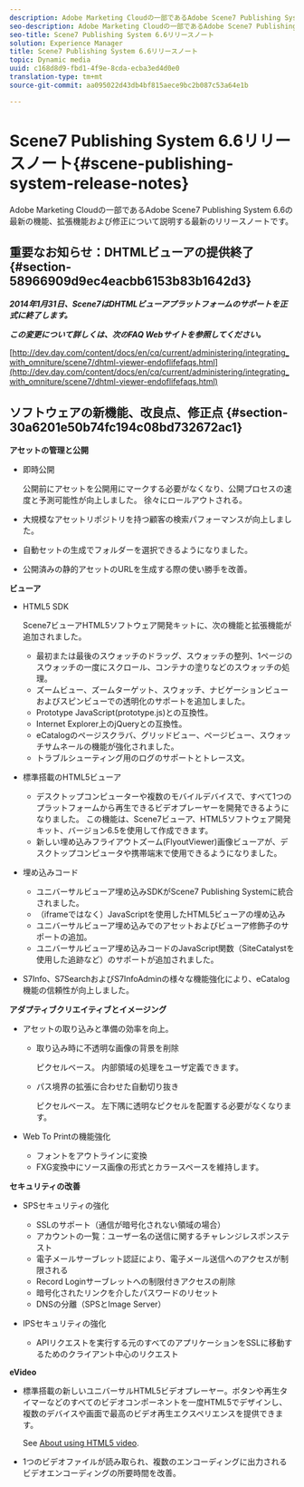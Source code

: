 ```yaml
---
description: Adobe Marketing Cloudの一部であるAdobe Scene7 Publishing System 6.6の最新の機能、拡張機能および修正について説明する最新のリリースノートです。
seo-description: Adobe Marketing Cloudの一部であるAdobe Scene7 Publishing System 6.6の最新の機能、拡張機能および修正について説明する最新のリリースノートです。
seo-title: Scene7 Publishing System 6.6リリースノート
solution: Experience Manager
title: Scene7 Publishing System 6.6リリースノート
topic: Dynamic media
uuid: c168d8d9-fbd1-4f9e-8cda-ecba3ed4d0e0
translation-type: tm+mt
source-git-commit: aa095022d43db4bf815aece9bc2b087c53a64e1b

---
```



# Scene7 Publishing System 6.6リリースノート{#scene-publishing-system-release-notes}

Adobe Marketing Cloudの一部であるAdobe Scene7 Publishing System 6.6の最新の機能、拡張機能および修正について説明する最新のリリースノートです。

## 重要なお知らせ：DHTMLビューアの提供終了 {#section-58966909d9ec4eacbb6153b83b1642d3}

***2014年1月31日、Scene7はDHTMLビューアプラットフォームのサポートを正式に終了します。***

***この変更について詳しくは、次のFAQ Webサイトを参照してください。***

[http://dev.day.com/content/docs/en/cq/current/administering/integrating_with_omniture/scene7/dhtml-viewer-endoflifefaqs.html](http://dev.day.com/content/docs/en/cq/current/administering/integrating_with_omniture/scene7/dhtml-viewer-endoflifefaqs.html)

## ソフトウェアの新機能、改良点、修正点 {#section-30a6201e50b74fc194c08bd732672ac1}

**アセットの管理と公開**

* 即時公開

   公開前にアセットを公開用にマークする必要がなくなり、公開プロセスの速度と予測可能性が向上しました。 徐々にロールアウトされる。

* 大規模なアセットリポジトリを持つ顧客の検索パフォーマンスが向上しました。
* 自動セットの生成でフォルダーを選択できるようになりました。
* 公開済みの静的アセットのURLを生成する際の使い勝手を改善。

**ビューア**

* HTML5 SDK

   Scene7ビューアHTML5ソフトウェア開発キットに、次の機能と拡張機能が追加されました。

   * 最初または最後のスウォッチのドラッグ、スウォッチの整列、1ページのスウォッチの一度にスクロール、コンテナの塗りなどのスウォッチの処理。
   * ズームビュー、ズームターゲット、スウォッチ、ナビゲーションビューおよびスピンビューでの透明化のサポートを追加しました。
   * Prototype JavaScript(prototype.js)との互換性。
   * Internet Explorer上のjQueryとの互換性。
   * eCatalogのページスクラバ、グリッドビュー、ページビュー、スウォッチサムネールの機能が強化されました。
   * トラブルシューティング用のログのサポートとトレース文。

* 標準搭載のHTML5ビューア

   * デスクトップコンピューターや複数のモバイルデバイスで、すべて1つのプラットフォームから再生できるビデオプレーヤーを開発できるようになりました。 この機能は、Scene7ビューア、HTML5ソフトウェア開発キット、バージョン6.5を使用して作成できます。
   * 新しい埋め込みフライアウトズーム(FlyoutViewer)画像ビューアが、デスクトップコンピュータや携帯端末で使用できるようになりました。

* 埋め込みコード

   * ユニバーサルビューア埋め込みSDKがScene7 Publishing Systemに統合されました。
   * （iframeではなく）JavaScriptを使用したHTML5ビューアの埋め込み
   * ユニバーサルビューア埋め込みでのアセットおよびビューア修飾子のサポートの追加。
   * ユニバーサルビューア埋め込みコードのJavaScript関数（SiteCatalystを使用した追跡など）のサポートが追加されました。

* S7Info、S7SearchおよびS7InfoAdminの様々な機能強化により、eCatalog機能の信頼性が向上しました。

**アダプティブクリエイティブとイメージング**

* アセットの取り込みと準備の効率を向上。

   * 取り込み時に不透明な画像の背景を削除

      ピクセルベース。 内部領域の処理をユーザ定義できます。
   * パス境界の拡張に合わせた自動切り抜き

      ピクセルベース。 左下隅に透明なピクセルを配置する必要がなくなります。

* Web To Printの機能強化

   * フォントをアウトラインに変換
   * FXG変換中にソース画像の形式とカラースペースを維持します。

**セキュリティの改善**

* SPSセキュリティの強化

   * SSLのサポート（通信が暗号化されない領域の場合）
   * アカウントの一覧：ユーザー名の送信に関するチャレンジレスポンステスト
   * 電子メールサーブレット認証により、電子メール送信へのアクセスが制限される
   * Record Loginサーブレットへの制限付きアクセスの削除
   * 暗号化されたリンクを介したパスワードのリセット
   * DNSの分離（SPSとImage Server）

* IPSセキュリティの強化

   * APIリクエストを実行する元のすべてのアプリケーションをSSLに移動するためのクライアント中心のリクエスト

**eVideo**

* 標準搭載の新しいユニバーサルHTML5ビデオプレーヤー。ボタンや再生タイマーなどのすべてのビデオコンポーネントを一度HTML5でデザインし、複数のデバイスや画面で最高のビデオ再生エクスペリエンスを提供できます。

   See [About using HTML5 video](http://help.adobe.com/en_US/scene7/using/WS98ca2e6790647c064dcc4e2c1399dadca0f-8000.html).

* 1つのビデオファイルが読み取られ、複数のエンコーディングに出力されるビデオエンコーディングの所要時間を改善。

